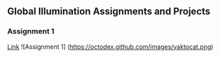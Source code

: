 ## Global Illumination Assignments and Projects

### Assignment 1
[Link](/assignment_1.md)
![Assignment 1] (https://octodex.github.com/images/yaktocat.png)
